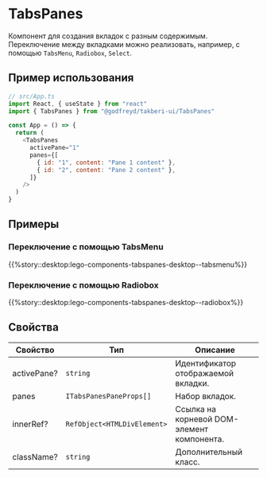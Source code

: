 # TabsPanes

<!-- description:start -->

Компонент для создания вкладок с разным содержимым.
Переключение между вкладками можно реализовать, например, с помощью `TabsMenu`, `Radiobox`, `Select`.

<!-- description:end -->

## Пример использования

```js
// src/App.ts
import React, { useState } from "react"
import { TabsPanes } from "@godfreyd/takberi-ui/TabsPanes"

const App = () => {
  return (
    <TabsPanes
      activePane="1"
      panes={[
        { id: "1", content: "Pane 1 content" },
        { id: "2", content: "Pane 2 content" },
      ]}
    />
  )
}
```

## Примеры

### Переключение с помощью TabsMenu

{{%story::desktop:lego-components-tabspanes-desktop--tabsmenu%}}

### Переключение с помощью Radiobox

{{%story::desktop:lego-components-tabspanes-desktop--radiobox%}}

## Свойства

<!-- props:start -->

| Свойство    | Тип                         | Описание                                   |
| ----------- | --------------------------- | ------------------------------------------ |
| activePane? | `string`                    | Идентификатор отображаемой вкладки.        |
| panes       | `ITabsPanesPaneProps[]`     | Набор вкладок.                             |
| innerRef?   | `RefObject<HTMLDivElement>` | Ссылка на корневой DOM-элемент компонента. |
| className?  | `string`                    | Дополнительный класс.                      |

<!-- props:end -->
